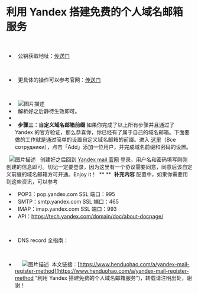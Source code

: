 # 利用 Yandex 搭建免费的个人域名邮箱服务
​
-   公钥获取地址：[传送门](https://connect.yandex.com/portal/admin/customization/mail)
​
<!---->
​
-   更具体的操作可以参考官网：[传送门](https://yandex.com/support/connect/dns/dkim.html?form-org_id=2765523&form-v=0)
​
<!---->
​
-   ![图片描述](https://p3-juejin.byteimg.com/tos-cn-i-k3u1fbpfcp/dfd3a810a6024cb992285eccb663ee3b~tplv-k3u1fbpfcp-zoom-1.image)
​
-   解析好之后静待生效即可。
-   
​
-   **步骤三：自定义域名邮箱前缀**
​
如果你完成了以上所有步骤并且通过了 Yandex 的官方验证，那么恭喜你，你已经有了属于自己的域名邮箱。下面要做的工作就是通过简单的设置自定义域名邮箱的前缀。
​
进入 [这里](https://connect.yandex.com/portal/admin/departments/1)（Все сотрудники），点击「Add」添加一位用户，并完成域名前缀和密码的设置。
​

​
​
![图片描述](https://p3-juejin.byteimg.com/tos-cn-i-k3u1fbpfcp/ea84115c5ab84c6aaac8a3d66772a61b~tplv-k3u1fbpfcp-zoom-1.image)
​
​
创建好之后回到 [Yandex mail 官网](https://mail.yandex.com/) 登录，用户名和密码填写刚刚创建的信息即可。切记一定要登录，因为这里有一个协议需要同意，同意后该自定义前缀的域名邮箱方可开通。
​
Enjoy it！
​
**
**
​
**补充内容**
​
配置中，如果你需要用到这些资讯，可以参考
​
-   POP3：pop.yandex.com SSL 端口：995
-   SMTP：smtp.yandex.com SSL 端口：465
-   IMAP：imap.yandex.com SSL 端口：993
-   API：<https://tech.yandex.com/domain/doc/about-docpage/>
​
<!---->
​
-   DNS record 全指南：
​
​
<!---->
​
-   
    ![图片描述](https://p3-juejin.byteimg.com/tos-cn-i-k3u1fbpfcp/470cf44441c9434495f7e3516ad2528a~tplv-k3u1fbpfcp-zoom-1.image)
​
本文链接：[https://www.henduohao.com/a/yandex-mail-register-method](https://www.henduohao.com/a/yandex-mail-register-method "利用 Yandex 搭建免费的个人域名邮箱服务")，转载请注明出处，谢谢！